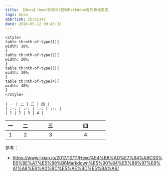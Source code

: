 ```yaml
---
title: 【Hexo】Hexo中用CSS控制Markdown各列表格宽度
tags: hexo
abbrlink: 25ce1142
date: 2018-05-12 09:45:32
---
```




```
<style>
table th:nth-of-type(1){
width: 10%;
}
table th:nth-of-type(2){
width: 20%;
}
table th:nth-of-type(3){
width: 30%;
}
table th:nth-of-type(4){
width: 40%;
}
</style>

| 一 | 二 | 三 | 四 |
| :-: | :-: | :-: | :-: |
| 1 | 2 | 3 | 4 |

```
<style>
table th:nth-of-type(1){
width: 10%;
}
table th:nth-of-type(2){
width: 20%
;
}
table th:nth-of-type(3){
width: 30%;
}
table th:nth-of-type(4){
width: 40%;
}
</style>


| 一 | 二 | 三 | 四 |
| :-: | :-: | :-: | :-: |
| 1 | 2 | 3 | 4 |


参考：
* https://www.jixian.io/2017/10/11/Hexo%E4%B8%AD%E7%94%A8CSS%E6%8E%A7%E5%88%B6Markdown%E5%90%84%E5%88%97%E8%A1%A8%E6%A0%BC%E5%AE%BD%E5%BA%A6/